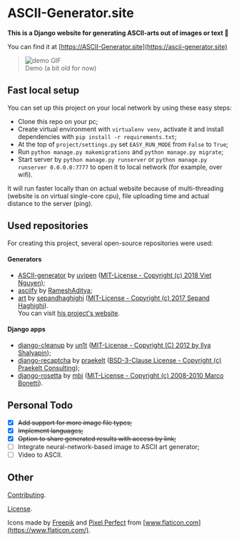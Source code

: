 # ASCII-Generator.site

**This is a Django website for generating ASCII-arts out of images or text 🎨**

You can find it at [https://ASCII-Generator.site](https://ascii-generator.site)

> ![demo GIF](.github/media/demo.gif)</br>
> Demo (a bit old for now)

## Fast local setup

You can set up this project on your local network by using these easy steps:

- Clone this repo on your pc;
- Create virtual environment with ```virtualenv venv```, activate it and install dependencies with ```pip install -r requirements.txt```;
- At the top of ```project/settings.py``` set ```EASY_RUN_MODE``` from ```False``` to ```True```;
- Run ```python manage.py makemigrations``` and ```python manage.py migrate```;
- Start server by ```python manage.py runserver``` or ```python manage.py runserver 0.0.0.0:7777``` to open it to local network (for example, over wifi).

It will run faster locally than on actual website because of multi-threading (website is on virtual single-core cpu), file uploading time and actual distance to the server (ping).

## Used repositories

For creating this project, several open-source repositories were used:

#### Generators

- [ASCII-generator](https://github.com/uvipen/ASCII-generator) by [uvipen](https://github.com/uvipen) ([MIT-License - Copyright (c) 2018 Viet Nguyen](https://github.com/uvipen/ASCII-generator/blob/master/LICENSE));
- [asciify](https://github.com/RameshAditya/asciify) by [RameshAditya](https://github.com/RameshAditya);
- [art](https://github.com/sepandhaghighi/art) by [sepandhaghighi](https://github.com/sepandhaghighi) ([MIT-License - Copyright (c) 2017 Sepand Haghighi](https://github.com/sepandhaghighi/art/blob/master/LICENSE)).<br>You can visit [his project's website](https://www.4r7.ir/).

#### Django apps

- [django-cleanup](https://github.com/un1t/django-cleanup) by [un1t](https://github.com/un1t) ([MIT-License - Copyright (C) 2012 by Ilya Shalyapin](https://github.com/un1t/django-cleanup/blob/master/LICENSE));
- [django-recaptcha](https://github.com/praekelt/django-recaptcha) by [praekelt](https://github.com/praekelt) ([BSD-3-Clause License - Copyright (c) Praekelt Consulting](https://github.com/praekelt/django-recaptcha/blob/develop/LICENSE));
- [django-rosetta](https://github.com/mbi/django-rosetta) by [mbi](https://github.com/mbi) ([MIT-License - Copyright (c) 2008-2010 Marco Bonetti](https://github.com/mbi/django-rosetta/blob/develop/LICENSE)).

## Personal Todo
- [x] ~~Add support for more image file types;~~
- [x] ~~Implement languages;~~
- [x] ~~Option to share generated results with access by link;~~
- [ ] Integrate neural-network-based image to ASCII art generator;
- [ ] Video to ASCII.

## Other

[Contributing](CONTRIBUTING.md).

[License](LICENSE).

Icons made by [Freepik](https://www.flaticon.com/authors/freepik) and [Pixel Perfect](https://www.flaticon.com/authors/pixel-perfect) from [www.flaticon.com](https://www.flaticon.com/).
